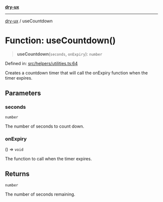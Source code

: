 [**dry-ux**](../README.md)

***

[dry-ux](../globals.md) / useCountdown

# Function: useCountdown()

> **useCountdown**(`seconds`, `onExpiry`): `number`

Defined in: [src/helpers/utilities.ts:64](https://github.com/navedr/dry-ux/blob/b8fe047776f9e9943b5ac8e30a3dd152faaba227/src/helpers/utilities.ts#L64)

Creates a countdown timer that will call the onExpiry function when the timer expires.

## Parameters

### seconds

`number`

The number of seconds to count down.

### onExpiry

() => `void`

The function to call when the timer expires.

## Returns

`number`

The number of seconds remaining.
